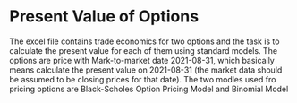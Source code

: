 # Present Value of Options
 The excel file contains trade economics for two options and the task is to calculate the present value for each of them using standard models. The options are price with Mark-to-market date 2021-08-31, which basically means calculate the present value on 2021-08-31 (the market data should be assumed to be closing prices for that date). The two modles used fro pricing options are Black-Scholes Option Pricing Model and Binomial Model
